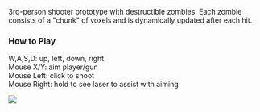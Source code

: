 3rd-person shooter prototype with destructible zombies. Each zombie consists of a "chunk" of voxels and is dynamically updated after each hit. 

### How to Play
W,A,S,D: up, left, down, right  
Mouse X/Y: aim player/gun  
Mouse Left: click to shoot  
Mouse Right: hold to see laser to assist with aiming  

![](img/play_test.gif)